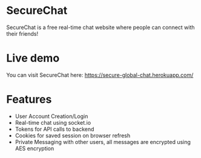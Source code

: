 # SecureChat
SecureChat is a free real-time chat website where people can connect with their friends!

# Live demo
You can visit SecureChat here:
https://secure-global-chat.herokuapp.com/

# Features
  - User Account Creation/Login
  - Real-time chat using socket.io
  - Tokens for API calls to backend
  - Cookies for saved session on browser refresh
  - Private Messaging with other users, all messages are encrypted using AES encryption
